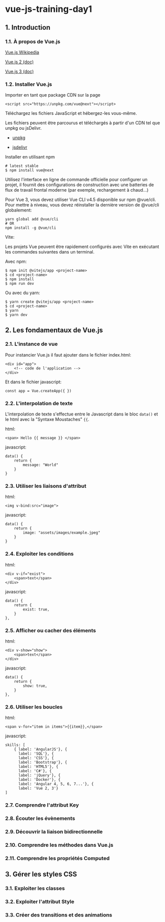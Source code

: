 # vue-js-training-day1

## 1. Introduction
### 1.1. À propos de Vue.js

[Vue.js Wikipedia](https://fr.wikipedia.org/wiki/Vue.js)

[Vue.js 2 (doc)](https://vuejs.org/v2/guide/)

[Vue.js 3 (doc)](https://v3.vuejs.org/guide/introduction.html)

### 1.2. Installer Vue.js

Importer en tant que package CDN sur la page

```
<script src="https://unpkg.com/vue@next"></script>
```

Téléchargez les fichiers JavaScript et hébergez-les vous-même.

Les fichiers peuvent être parcourus et téléchargés à partir d'un CDN tel que unpkg ou jsDelivr.

- [unpkg](https://unpkg.com/browse/vue@next/dist/)

- [jsdelivr](https://cdn.jsdelivr.net/npm/vue@next/dist/)

Installer en utilisant npm

```
# latest stable
$ npm install vue@next
```

Utilisez l'interface en ligne de commande officielle pour configurer un projet, il fournit des configurations de construction avec une batteries de flux de travail frontal moderne (par exemple, rechargement à chaud...)

Pour Vue 3, vous devez utiliser Vue CLI v4.5 disponible sur npm @vue/cli. Pour mettre à niveau, vous devez réinstaller la dernière version de @vue/cli globalement:

```
yarn global add @vue/cli
# OR
npm install -g @vue/cli
```

Vite:

Les projets Vue peuvent être rapidement configurés avec Vite en exécutant les commandes suivantes dans un terminal.

Avec npm:
```
$ npm init @vitejs/app <project-name>
$ cd <project-name>
$ npm install
$ npm run dev
```

Ou avec du yarn:
```
$ yarn create @vitejs/app <project-name>
$ cd <project-name>
$ yarn
$ yarn dev
```

## 2. Les fondamentaux de Vue.js
### 2.1. L'instance de vue

Pour instancier Vue.js il faut ajouter dans le fichier index.html:

```
<div id="app">
    <!-- code de l'application -->
</div>
```

Et dans le fichier javascript: 

```
const app = Vue.createApp({ })
```

### 2.2. L'interpolation de texte

L'interpolation de texte s'effectue entre le Javascript dans le bloc ```data()``` et le html avec la "Syntaxe Moustaches" ```{{```.

html:
```
<span> Hello {{ message }} </span>
```
javascript:
```
data() {
    return {
        message: "World"
    }
}
```

### 2.3. Utiliser les liaisons d'attribut

html:
```
<img v-bind:src="image">
```

javascript:
```
data() {
    return {
        image: "assets/images/example.jpeg"
    }       
}
```

### 2.4. Exploiter les conditions

html:
```
<div v-if="exist">
    <span>text</span>
</div>
```

javascript:
```
data() {
    return {
        exist: true,
    }       
},
```

### 2.5. Afficher ou cacher des éléments

html:
```
<div v-show="show">
    <span>text</span>
</div>
```

javascript:
```
data() {
    return {
        show: true,
    }       
},
```

### 2.6. Utiliser les boucles

html:
```
<span v-for="item in items">{{item}},</span>

```

javascript:
```
skills: [
    { label: 'AngularJS'}, {
      label: 'SQL'}, {
      label: 'CSS'}, {
      label: 'Bootstrap'}, {
      label: 'HTML5'}, {
      label: 'C#'}, {
      label: 'jQuery'}, {
      label: 'Docker'}, {
      label: 'Angular 4, 5, 6, 7...'}, {
      label: 'Vue 2, 3'}
]
```
















### 2.7. Comprendre l'attribut Key

### 2.8. Écouter les évènements

### 2.9. Découvrir la liaison bidirectionnelle

### 2.10. Comprendre les méthodes dans Vue.js

### 2.11. Comprendre les propriétés Computed

## 3. Gérer les styles CSS
### 3.1. Exploiter les classes

### 3.2. Exploiter l'attribut Style

### 3.3. Créer des transitions et des animations

